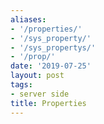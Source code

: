 ```yaml
---
aliases:
- '/properties/'
- '/sys_property/'
- '/sys_propertys/'
- '/prop/'
date: '2019-07-25'
layout: post
tags:
- server side
title: Properties
---
```

